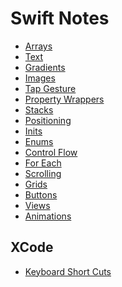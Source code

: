 
<h1>Swift Notes</h1>


* [Arrays](basics/Arrays.md)
* [Text](basics/Text.md)
* [Gradients](basics/Gradients.md)
* [Images](basics/Images.md)
* [Tap Gesture](basics/Tap_Gesture.md)
* [Property Wrappers](basics/PropertyWrappers.md)
* [Stacks](basics/VStack__HStack__and_ZStack.md)
* [Positioning](basics/Positioning.md)
* [Inits](basics/init.md)
* [Enums](basics/enums.md)
* [Control Flow](basics/ControlFlow.md)
* [For Each](basics/ForEach.md)
* [Scrolling](basics/Scroll.md)
* [Grids](basics/Grids.md)
* [Buttons](basics/Buttons.md)
* [Views](basics/Views.md)
* [Animations](basics/Animations.md)




<h2> XCode </h2>
  
  * [Keyboard Short Cuts](Xcode/Keyboard_Shortcuts.md)

  
  
  
  
